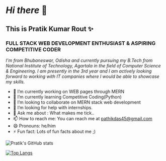 # _Hi there_ 👋
## **This is Pratik Kumar Rout** ✨
### **FULL STACK WEB DEVELOPMENT ENTHUSIAST & ASPIRING COMPETITIVE CODER**
 _I'm from Bhubaneswar, Odisha and currently pursuing my B.Tech from National Institute of Technology, Agartala in the field of Computer Science & Engineering. I am presently in the 3rd year and I am actively looking forward to working with IT companies where I would be able to showcase my skills._

<!--
**PratikRout/PratikRout** is a ✨ _special_ ✨ repository because its `README.md` (this file) appears on your GitHub profile.

Here are some ideas to get you started:
-->
- 🔭 I’m currently working on WEB pages through MERN
- 🌱 I’m currently learning Competitive Coding(Python)
- 👯 I’m looking to collaborate on MERN stack web development
- 🤔 I’m looking for help with internships.
- 💬 Ask me about : What makes me tick..
- 📫 How to reach me: You can reach me at pathikdas45@gmail.com
- 😄 Pronouns: he/him
- ⚡ Fun fact: Lots of fun facts about me ;)


![Pratik's GitHub stats](https://github-readme-stats.vercel.app/api?username=PratikRout&show_icons=true&theme=great-gatsby)

[![Top Langs](https://github-readme-stats.vercel.app/api/top-langs/?username=PratikRout&show_icons=true&theme=great-gatsby&langs_count=8&layout=compact)](https://github.com/PratikRout/github-readme-stats)
